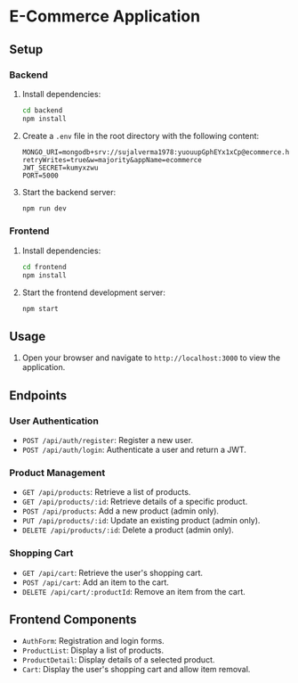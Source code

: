 # E-Commerce Application

## Setup

### Backend
1. Install dependencies:
    ```sh
    cd backend
    npm install
    ```

2. Create a `.env` file in the root directory with the following content:
    ```
    MONGO_URI=mongodb+srv://sujalverma1978:yuouupGphEYx1xCp@ecommerce.hlsdipq.mongodb.net/?retryWrites=true&w=majority&appName=ecommerce
    JWT_SECRET=kumyxzwu
    PORT=5000
    ```

3. Start the backend server:
    ```sh
    npm run dev
    ```

### Frontend
1. Install dependencies:
    ```sh
    cd frontend
    npm install
    ```

2. Start the frontend development server:
    ```sh
    npm start
    ```

## Usage
1. Open your browser and navigate to `http://localhost:3000` to view the application.

## Endpoints

### User Authentication
- `POST /api/auth/register`: Register a new user.
- `POST /api/auth/login`: Authenticate a user and return a JWT.

### Product Management
- `GET /api/products`: Retrieve a list of products.
- `GET /api/products/:id`: Retrieve details of a specific product.
- `POST /api/products`: Add a new product (admin only).
- `PUT /api/products/:id`: Update an existing product (admin only).
- `DELETE /api/products/:id`: Delete a product (admin only).

### Shopping Cart
- `GET /api/cart`: Retrieve the user's shopping cart.
- `POST /api/cart`: Add an item to the cart.
- `DELETE /api/cart/:productId`: Remove an item from the cart.

## Frontend Components
- `AuthForm`: Registration and login forms.
- `ProductList`: Display a list of products.
- `ProductDetail`: Display details of a selected product.
- `Cart`: Display the user's shopping cart and allow item removal.
